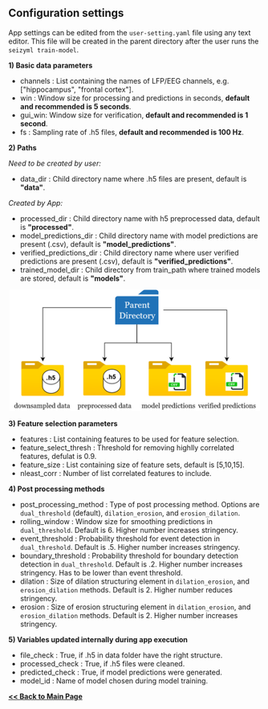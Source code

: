 ## Configuration settings
App settings can be edited from the `user-setting.yaml` file using any text editor. This file will be created in the parent directory after the user runs the `seizyml train-model`.


**1) Basic data parameters**

- channels : List containing the names of LFP/EEG channels, e.g. ["hippocampus", "frontal cortex"].
- win : Window size for processing and predictions in seconds, **default and recommended is 5 seconds**.
- gui_win: Window size for verification, **default and recommended is 1 second**.
- fs : Sampling rate of .h5 files, **default and recommended is 100 Hz**.

**2) Paths**

*Need to be created by user:*
- data_dir : Child directory name where .h5 files are present, default is **"data"**.
  
*Created by App:*
- processed_dir : Child directory name with h5 preprocessed data, default is **"processed"**.
- model_predictions_dir : Child directory name with model predictions are present (.csv), default is **"model_predictions"**.
- verified_predictions_dir : Child directory name where user verified predictions are present (.csv), default is **"verified_predictions"**.
- trained_model_dir : Child directory from train_path where trained models are stored, default is **"models"**.
  
<p align="center">
        <img src="configuration_paths.png" width="500">
</p>

**3) Feature selection parameters**
- features : List containing features to be used for feature selection.
- feature_select_thresh : Threshold for removing highlly correlated features, defulat is 0.9.
- feature_size : List containing size of feature sets, default is [5,10,15].
- nleast_corr : Number of list correlated features to include.

**4) Post processing methods**
- post_processing_method : Type of post processing method. Options are `dual_threshold` (default), `dilation_erosion`, and `erosion_dilation`.
- rolling_window : Window size for smoothing predictions in `dual_threshold`. Default is 6. Higher number increases stringency.
- event_threshold : Probability threshold for event detection in `dual_threshold`. Default is .5. Higher number increases stringency.
- boundary_threshold : Probability threshold for boundary detection detection in `dual_threshold`. Default is .2. Higher number increases stringency. Has to be lower than event threshold.
- dilation : Size of dilation structuring element in `dilation_erosion`, and `erosion_dilation` methods. Default is 2. Higher number reduces stringency.
- erosion : Size of erosion structuring element in `dilation_erosion`, and `erosion_dilation` methods. Default is 2. Higher number increases stringency.

**5) Variables updated internally during app execution**
- file_check : True, if .h5 in data folder have the right structure.
- processed_check : True, if .h5 files were cleaned.
- predicted_check : True, if model predictions were generated.
- model_id : Name of model chosen during model training.
   
**[<< Back to Main Page](/README.md)**
